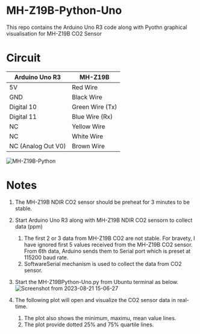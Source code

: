 # MH-Z19B-Python-Uno
This repo contains the Arduino Uno R3 code along with Pyothn graphical visualisation for MH-Z19B CO2 Sensor


# Circuit

| Arduino Uno R3  | MH-Z19B |
| ------------- | ------------- |
| 5V  | Red Wire  |
| GND  | Black Wire  |
| Digital 10  | Green Wire (Tx)  |
| Digital 11  | Blue Wire (Rx)  |
| NC            | Yellow Wire  |
| NC            | White Wire  |
| NC (Analog Out V0)            | Brown Wire   |


![MH-Z19B-Python](https://github.com/ParthaPRay/MH-Z19B-Python-Uno/assets/1689639/f0743dbf-7942-424a-969b-e610013d6c1a)

# Notes
1. The MH-Z19B NDIR CO2 sensor should be preheat for 3 minutes to be stable.
2. Start Arduino Uno R3 along with MH-Z19B NDIR CO2 sensorn to collect data (ppm)
   1. The first 2 or 3 data from MH-Z19B CO2 are not stable. For bravety, I have ignored first 5 values received from the MH-Z19B CO2 sensor. From 6th data, Arduino sends them to Serial port which is preset at 115200 baud rate.
   2. SoftwareSerial mechanism is used to collect the data from CO2 sensor.
3. Start the MH-Z19BPython-Uno.py from Ubuntu terminal as below.
![Screenshot from 2023-08-21 15-06-27](https://github.com/ParthaPRay/MH-Z19B-Python-Uno/assets/1689639/8cbe88cb-d8cd-41e2-b8ab-41a88d4a0bbe)

4. The following plot will open and visualize the CO2 sensor data in real-time.
   1. The plot also shows the minimum, maximu, mean value lines.
   2. The plot provide dotted 25% and 75% quartile lines.

